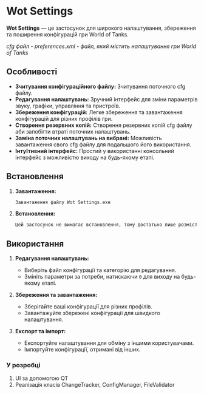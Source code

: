 # Wot Settings

**Wot Settings** — це застосунок для широкого налаштування, збереження та поширення конфігурацій гри World of Tanks.

*cfg файл - preferences.xml - файл, який містить налаштування гри World of Tanks*

## Особливості

- **Зчитування конфігураційного файлу:** Зчитування поточного cfg файлу.
- **Редагування налаштувань:** Зручний інтерфейс для зміни параметрів звуку, графіки, управління та пристроїв.
- **Збереження конфігурацій:** Легке збереження та завантаження конфігурацій для різних профілів гри.
- **Створення резервних копій:** Створення резервних копій cfg файлу аби запобігти втраті поточних налаштувань. 
- **Заміна поточних налаштувань на вибрані:** Можливість завантаження свого cfg файлу для подальшого його використання.
- **Інтуїтивний інтерфейс:** Простий у використанні консольний інтерфейс з можливістю виходу на будь-якому етапі.

## Встановлення

1. **Завантаження:**

   ```bash
   Завантаження файлу Wot Settings.exe
   ```

2. **Встановлення:**

   ```bash
   Цей застосунок не вимагає встановлення, тому достатьно лише розмістити його в зручній для Вас папці, та використовувати
   ```

## Використання

1. **Редагування налаштувань:**

   - Виберіть файл конфігурації та категорію для редагування.
   - Змініть параметри за потреби, натискаючи `0` для виходу на будь-якому етапі.

2. **Збереження та завантаження:**

   - Зберігайте ваші конфігурації для різних профілів.
   - Завантажуйте збережені конфігурації для швидкого налаштування.

3. **Експорт та імпорт:**

   - Експортуйте налаштування для обміну з іншими користувачами.
   - Імпортуйте конфігурації, отримані від інших.

### У розробці
1. UI за допомогою QT
2. Реалізація класів ChangeTracker, ConfigManager, FileValidator